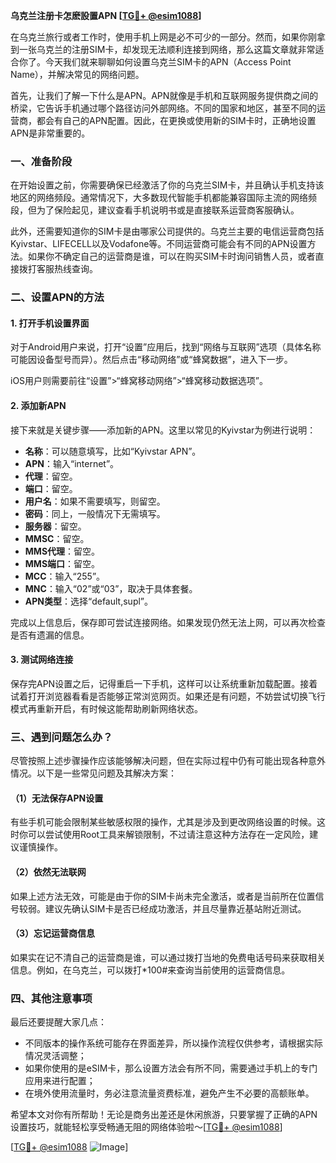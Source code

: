 **乌克兰注册卡怎麽設置APN [[TG💪+ @esim1088](https://t.me/s/esim1088)]**

在乌克兰旅行或者工作时，使用手机上网是必不可少的一部分。然而，如果你刚拿到一张乌克兰的注册SIM卡，却发现无法顺利连接到网络，那么这篇文章就非常适合你了。今天我们就来聊聊如何设置乌克兰SIM卡的APN（Access Point Name），并解决常见的网络问题。

首先，让我们了解一下什么是APN。APN就像是手机和互联网服务提供商之间的桥梁，它告诉手机通过哪个路径访问外部网络。不同的国家和地区，甚至不同的运营商，都会有自己的APN配置。因此，在更换或使用新的SIM卡时，正确地设置APN是非常重要的。

### 一、准备阶段

在开始设置之前，你需要确保已经激活了你的乌克兰SIM卡，并且确认手机支持该地区的网络频段。通常情况下，大多数现代智能手机都能兼容国际主流的网络频段，但为了保险起见，建议查看手机说明书或是直接联系运营商客服确认。

此外，还需要知道你的SIM卡是由哪家公司提供的。乌克兰主要的电信运营商包括Kyivstar、LIFECELL以及Vodafone等。不同运营商可能会有不同的APN设置方法。如果你不确定自己的运营商是谁，可以在购买SIM卡时询问销售人员，或者直接拨打客服热线查询。

### 二、设置APN的方法

#### 1. 打开手机设置界面

对于Android用户来说，打开“设置”应用后，找到“网络与互联网”选项（具体名称可能因设备型号而异）。然后点击“移动网络”或“蜂窝数据”，进入下一步。

iOS用户则需要前往“设置”>“蜂窝移动网络”>“蜂窝移动数据选项”。

#### 2. 添加新APN

接下来就是关键步骤——添加新的APN。这里以常见的Kyivstar为例进行说明：

- **名称**：可以随意填写，比如“Kyivstar APN”。
- **APN**：输入“internet”。
- **代理**：留空。
- **端口**：留空。
- **用户名**：如果不需要填写，则留空。
- **密码**：同上，一般情况下无需填写。
- **服务器**：留空。
- **MMSC**：留空。
- **MMS代理**：留空。
- **MMS端口**：留空。
- **MCC**：输入“255”。
- **MNC**：输入“02”或“03”，取决于具体套餐。
- **APN类型**：选择“default,supl”。

完成以上信息后，保存即可尝试连接网络。如果发现仍然无法上网，可以再次检查是否有遗漏的信息。

#### 3. 测试网络连接

保存完APN设置之后，记得重启一下手机，这样可以让系统重新加载配置。接着试着打开浏览器看看是否能够正常浏览网页。如果还是有问题，不妨尝试切换飞行模式再重新开启，有时候这能帮助刷新网络状态。

### 三、遇到问题怎么办？

尽管按照上述步骤操作应该能够解决问题，但在实际过程中仍有可能出现各种意外情况。以下是一些常见问题及其解决方案：

#### （1）无法保存APN设置

有些手机可能会限制某些敏感权限的操作，尤其是涉及到更改网络设置的时候。这时你可以尝试使用Root工具来解锁限制，不过请注意这种方法存在一定风险，建议谨慎操作。

#### （2）依然无法联网

如果上述方法无效，可能是由于你的SIM卡尚未完全激活，或者是当前所在位置信号较弱。建议先确认SIM卡是否已经成功激活，并且尽量靠近基站附近测试。

#### （3）忘记运营商信息

如果实在记不清自己的运营商是谁，可以通过拨打当地的免费电话号码来获取相关信息。例如，在乌克兰，可以拨打*100#来查询当前使用的运营商信息。

### 四、其他注意事项

最后还要提醒大家几点：

- 不同版本的操作系统可能存在界面差异，所以操作流程仅供参考，请根据实际情况灵活调整；
- 如果你使用的是eSIM卡，那么设置方法会有所不同，需要通过手机上的专门应用来进行配置；
- 在境外使用流量时，务必注意流量资费标准，避免产生不必要的高额账单。

希望本文对你有所帮助！无论是商务出差还是休闲旅游，只要掌握了正确的APN设置技巧，就能轻松享受畅通无阻的网络体验啦～[[TG💪+ @esim1088](https://t.me/s/esim1088)]

[[TG💪+ @esim1088](https://t.me/s/esim1088) ![Image](https://i.postimg.cc/4NQfJmqS/Snipaste-2025-05-13-00-14-12.png)]